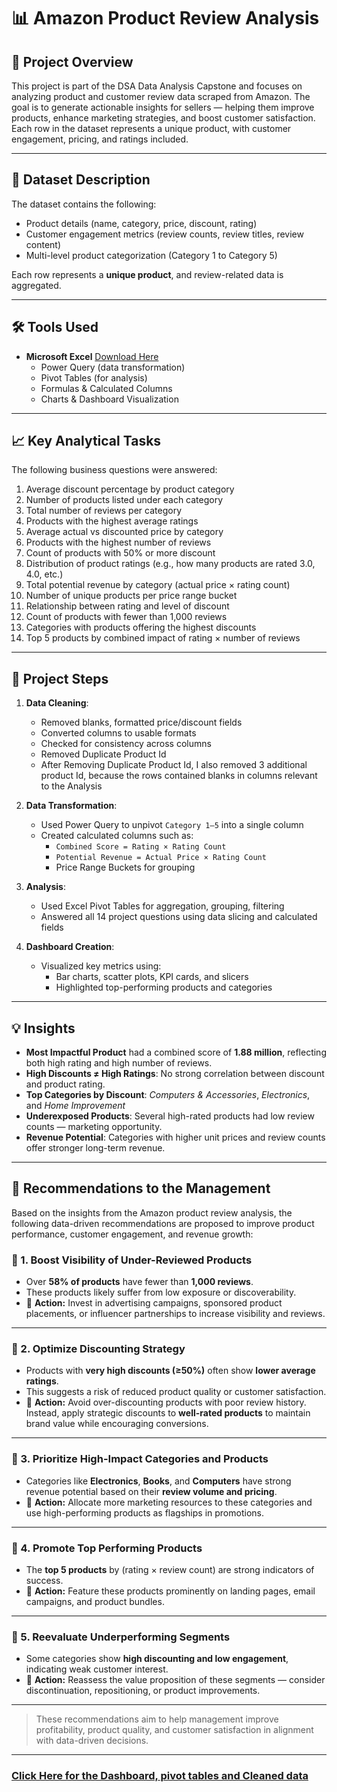 
# 📊 Amazon Product Review Analysis

## 📝 Project Overview

This project is part of the DSA Data Analysis Capstone and focuses on analyzing product and customer review data scraped from Amazon. The goal is to generate actionable insights for sellers — helping them improve products, enhance marketing strategies, and boost customer satisfaction. Each row in the dataset represents a unique product, with customer engagement, pricing, and ratings included.

---

## 📂 Dataset Description

The dataset contains the following:

- Product details (name, category, price, discount, rating)
- Customer engagement metrics (review counts, review titles, review content)
- Multi-level product categorization (Category 1 to Category 5)

Each row represents a **unique product**, and review-related data is aggregated.

---

## 🛠 Tools Used

- **Microsoft Excel** [Download Here](https://excel.cloud.microsoft/?utm_source=chatgpt.com)
  - Power Query (data transformation)
  - Pivot Tables (for analysis)
  - Formulas & Calculated Columns
  - Charts & Dashboard Visualization

---

## 📈 Key Analytical Tasks

The following business questions were answered:

1. Average discount percentage by product category
2. Number of products listed under each category
3. Total number of reviews per category
4. Products with the highest average ratings
5. Average actual vs discounted price by category
6. Products with the highest number of reviews
7. Count of products with 50% or more discount
8. Distribution of product ratings (e.g., how many products are rated 3.0, 4.0, etc.)
9. Total potential revenue by category (actual price × rating count)
10. Number of unique products per price range bucket
11. Relationship between rating and level of discount
12. Count of products with fewer than 1,000 reviews
13. Categories with products offering the highest discounts
14. Top 5 products by combined impact of rating × number of reviews

---

## 🔧 Project Steps

1. **Data Cleaning**:
   - Removed blanks, formatted price/discount fields
   - Converted columns to usable formats
   - Checked for consistency across columns
   - Removed Duplicate Product Id
   - After Removing Duplicate Product Id, I also removed 3 additional product Id, because the rows contained blanks in columns relevant to the Analysis

2. **Data Transformation**:
   - Used Power Query to unpivot `Category 1–5` into a single column
   - Created calculated columns such as:
     - `Combined Score = Rating × Rating Count`
     - `Potential Revenue = Actual Price × Rating Count`
     - Price Range Buckets for grouping

3. **Analysis**:
   - Used Excel Pivot Tables for aggregation, grouping, filtering
   - Answered all 14 project questions using data slicing and calculated fields

4. **Dashboard Creation**:
   - Visualized key metrics using:
     - Bar charts, scatter plots, KPI cards, and slicers
     - Highlighted top-performing products and categories

---

## 💡 Insights

- **Most Impactful Product** had a combined score of **1.88 million**, reflecting both high rating and high number of reviews.
- **High Discounts ≠ High Ratings**: No strong correlation between discount and product rating.
- **Top Categories by Discount**: *Computers & Accessories*, *Electronics*, and *Home Improvement*
- **Underexposed Products**: Several high-rated products had low review counts — marketing opportunity.
- **Revenue Potential**: Categories with higher unit prices and review counts offer stronger long-term revenue.

---

## 🧠 Recommendations to the Management

Based on the insights from the Amazon product review analysis, the following data-driven recommendations are proposed to improve product performance, customer engagement, and revenue growth:

### 🎯 1. Boost Visibility of Under-Reviewed Products
- Over **58% of products** have fewer than **1,000 reviews**.
- These products likely suffer from low exposure or discoverability.
- 📌 **Action:** Invest in advertising campaigns, sponsored product placements, or influencer partnerships to increase visibility and reviews.

---

### 🎯 2. Optimize Discounting Strategy
- Products with **very high discounts (≥50%)** often show **lower average ratings**.
- This suggests a risk of reduced product quality or customer satisfaction.
- 📌 **Action:** Avoid over-discounting products with poor review history. Instead, apply strategic discounts to **well-rated products** to maintain brand value while encouraging conversions.

---

### 🎯 3. Prioritize High-Impact Categories and Products
- Categories like **Electronics**, **Books**, and **Computers** have strong revenue potential based on their **review volume and pricing**.
- 📌 **Action:** Allocate more marketing resources to these categories and use high-performing products as flagships in promotions.

---

### 🎯 4. Promote Top Performing Products
- The **top 5 products** by (rating × review count) are strong indicators of success.
- 📌 **Action:** Feature these products prominently on landing pages, email campaigns, and product bundles.

---

### 🎯 5. Reevaluate Underperforming Segments
- Some categories show **high discounting and low engagement**, indicating weak customer interest.
- 📌 **Action:** Reassess the value proposition of these segments — consider discontinuation, repositioning, or product improvements.

---

> These recommendations aim to help management improve profitability, product quality, and customer satisfaction in alignment with data-driven decisions.


---


### [Click Here for the Dashboard, pivot tables and Cleaned data](https://github.com/SamuelChukwulori/DSA-CAPSTONE-PROJECT-1/blob/main/Amazon%20case%20study.xlsx)

